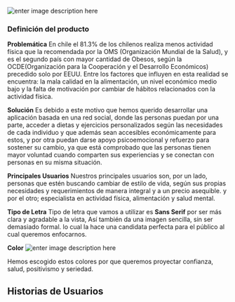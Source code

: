 
![enter image description here](https://i.ibb.co/PWnB002/logo.png)


### Definición del producto

**Problemática**
En chile el 81.3% de los chilenos realiza menos actividad física que la recomendada por la OMS (Organización Mundial de la Salud),  y es el segundo país con mayor cantidad de Obesos, según la OCDE(Organización para la Cooperación y el Desarrollo Económicos) precedido solo por EEUU.  Entre los factores que influyen en esta realidad se encuentra: la mala calidad en la alimentación, un nivel económico medio bajo y la falta de motivación por cambiar de hábitos relacionados con la actividad física.

**Solución**
Es debido a este motivo que hemos querido desarrollar una aplicación basada en una red social, donde las personas puedan por una parte, acceder a dietas y ejercicios personalizados según las necesidades de cada individuo y que además sean accesibles económicamente para estos, y por otra puedan darse apoyo psicoemocional y refuerzo para sostener su cambio, ya que está comprobado que las personas tienen mayor voluntad cuando comparten sus experiencias y se conectan con personas en su misma situación.

**Principales Usuarios**
Nuestros principales usuarios son, por un lado, personas que estén buscando cambiar de estilo de vida, según sus propias necesidades y requerimientos de manera integral y a un precio asequible. y por el otro; especialista en actividad física, alimentación y salud mental.



**Tipo de Letra**
Tipo de letra que vamos a utilizar es **Sans Serif** por ser más clara y agradable a la vista, Así también da una imagen sencilla, sin ser demasiado formal. lo cual la hace una candidata perfecta para el público al cual queremos enfocarnos.

**Color** 
![enter image description here](https://i.ibb.co/yhPwVL5/Paleta-De-Colores1.png)


Hemos escogido estos colores por que queremos  proyectar confianza, salud, positivismo y seriedad.


## Historias de Usuarios
